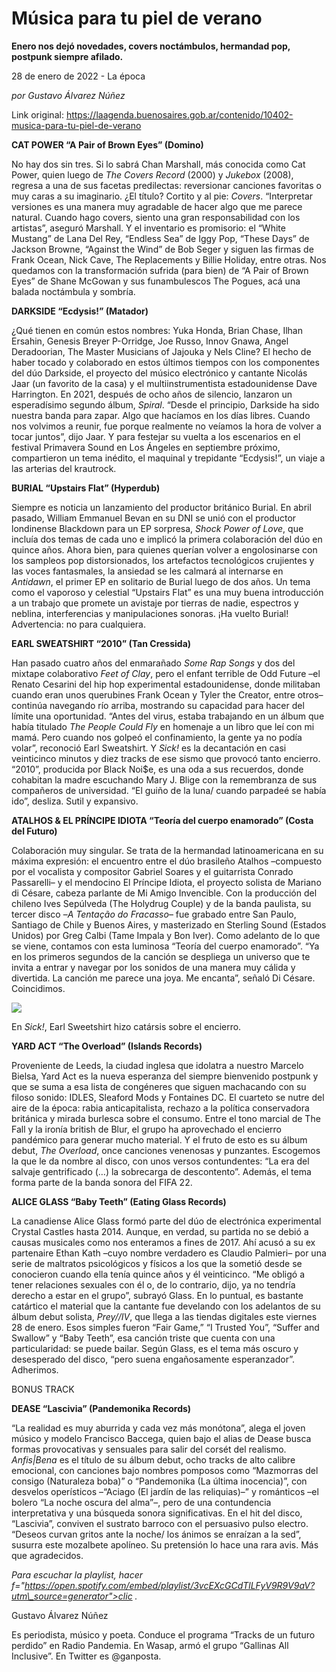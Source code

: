 # Música para tu piel de verano

**Enero nos dejó novedades, covers noctámbulos, hermandad pop, postpunk siempre afilado.**

28 de enero de 2022 - La época

_por Gustavo Álvarez Núñez_

Link original: https://laagenda.buenosaires.gob.ar/contenido/10402-musica-para-tu-piel-de-verano



**CAT POWER “A Pair of Brown Eyes” (Domino)**




No hay dos sin tres. Si lo sabrá Chan Marshall, más conocida como Cat Power, quien luego de *The Covers Record* (2000) y *Jukebox* (2008), regresa a una de sus facetas predilectas: reversionar canciones favoritas o muy caras a su imaginario. ¿El título? Cortito y al pie: *Covers*. “Interpretar versiones es una manera muy agradable de hacer algo que me parece natural. Cuando hago covers, siento una gran responsabilidad con los artistas”, aseguró Marshall. Y el inventario es promisorio: el “White Mustang” de Lana Del Rey, “Endless Sea” de Iggy Pop, “These Days” de Jackson Browne, “Against the Wind” de Bob Seger y siguen las firmas de Frank Ocean, Nick Cave, The Replacements y Billie Holiday, entre otras. Nos quedamos con la transformación sufrida (para bien) de “A Pair of Brown Eyes” de Shane McGowan y sus funambulescos The Pogues, acá una balada noctámbula y sombría.




**DARKSIDE “Ecdysis!” (Matador)**




¿Qué tienen en común estos nombres: Yuka Honda, Brian Chase, Ilhan Ersahin, Genesis Breyer P-Orridge, Joe Russo, Innov Gnawa, Angel Deradoorian, The Master Musicians of Jajouka y Nels Cline? El hecho de haber tocado y colaborado en estos últimos tiempos con los componentes del dúo Darkside, el proyecto del músico electrónico y cantante Nicolás Jaar (un favorito de la casa) y el multiinstrumentista estadounidense Dave Harrington. En 2021, después de ocho años de silencio, lanzaron un esperadísimo segundo álbum, *Spiral*. “Desde el principio, Darkside ha sido nuestra banda para zapar. Algo que hacíamos en los días libres. Cuando nos volvimos a reunir, fue porque realmente no veíamos la hora de volver a tocar juntos”, dijo Jaar. Y para festejar su vuelta a los escenarios en el festival Primavera Sound en Los Ángeles en septiembre próximo, compartieron un tema inédito, el maquinal y trepidante “Ecdysis!”, un viaje a las arterias del krautrock.




**BURIAL “Upstairs Flat” (Hyperdub)**




Siempre es noticia un lanzamiento del productor británico Burial. En abril pasado, William Emmanuel Bevan en su DNI se unió con el productor londinense Blackdown para un EP sorpresa, *Shock Power of Love*, que incluía dos temas de cada uno e implicó la primera colaboración del dúo en quince años. Ahora bien, para quienes querían volver a engolosinarse con los sampleos pop distorsionados, los artefactos tecnológicos crujientes y las voces fantasmales, la ansiedad se les calmará al internarse en *Antidawn*, el primer EP en solitario de Burial luego de dos años. Un tema como el vaporoso y celestial “Upstairs Flat” es una muy buena introducción a un trabajo que promete un avistaje por tierras de nadie, espectros y neblina, interferencias y manipulaciones sonoras. ¡Ha vuelto Burial! Advertencia: no para cualquiera.




**EARL SWEATSHIRT “2010” (Tan Cressida)**




Han pasado cuatro años del enmarañado *Some Rap Songs* y dos del mixtape colaborativo *Feet of Clay*, pero el enfant terrible de Odd Future –el Renato Cesarini del hip hop experimental estadounidense, donde militaban cuando eran unos querubines Frank Ocean y Tyler the Creator, entre otros– continúa navegando río arriba, mostrando su capacidad para hacer del límite una oportunidad. “Antes del virus, estaba trabajando en un álbum que había titulado *The People Could Fly* en homenaje a un libro que leí con mi mamá. Pero cuando nos golpeó el confinamiento, la gente ya no podía volar”, reconoció Earl Sweatshirt. Y *Sick!* es la decantación en casi veinticinco minutos y diez tracks de ese sismo que provocó tanto encierro. “2010”, producida por Black Noi$e, es una oda a sus recuerdos, donde cohabitan la madre escuchando Mary J. Blige con la remembranza de sus compañeros de universidad. “El guiño de la luna/ cuando parpadeé se había ido”, desliza. Sutil y expansivo.




**ATALHOS & EL PRÍNCIPE IDIOTA “Teoría del cuerpo enamorado” (Costa del Futuro)**




Colaboración muy singular. Se trata de la hermandad latinoamericana en su máxima expresión: el encuentro entre el dúo brasileño Atalhos –compuesto por el vocalista y compositor Gabriel Soares y el guitarrista Conrado Passarelli– y el mendocino El Príncipe Idiota, el proyecto solista de Mariano di Césare, cabeza parlante de Mi Amigo Invencible. Con la producción del chileno Ives Sepúlveda (The Holydrug Couple) y de la banda paulista, su tercer disco –*A Tentação do Fracasso*– fue grabado entre San Paulo, Santiago de Chile y Buenos Aires, y masterizado en Sterling Sound (Estados Unidos) por Greg Calbi (Tame Impala y Bon Iver). Como adelanto de lo que se viene, contamos con esta luminosa “Teoría del cuerpo enamorado”. “Ya en los primeros segundos de la canción se despliega un universo que te invita a entrar y navegar por los sonidos de una manera muy cálida y divertida. La canción me parece una joya. Me encanta”, señaló Di Césare. Coincidimos.




![](https://cdn.feater.me/files/images/138803/6fc126ab-c212-4cab-ab26-ecb863bca2f9.jpg)




En *Sick!*, Earl Sweetshirt hizo catársis sobre el encierro.




**YARD ACT “The Overload” (Islands Records)**




Proveniente de Leeds, la ciudad inglesa que idolatra a nuestro Marcelo Bielsa, Yard Act es la nueva esperanza del siempre bienvenido postpunk y que se suma a esa lista de congéneres que siguen machacando con su filoso sonido: IDLES, Sleaford Mods y Fontaines DC. El cuarteto se nutre del aire de la época: rabia anticapitalista, rechazo a la política conservadora británica y mirada burlesca sobre el consumo. Entre el tono marcial de The Fall y la ironía british de Blur, el grupo ha aprovechado el encierro pandémico para generar mucho material. Y el fruto de esto es su álbum debut, *The Overload*, once canciones venenosas y punzantes. Escogemos la que le da nombre al disco, con unos versos contundentes: “La era del salvaje gentrificado (…) la sobrecarga de descontento”. Además, el tema forma parte de la banda sonora del FIFA 22.




**ALICE GLASS “Baby Teeth” (Eating Glass Records)**




La canadiense Alice Glass formó parte del dúo de electrónica experimental Crystal Castles hasta 2014. Aunque, en verdad, su partida no se debió a causas musicales como nos enteramos a fines de 2017. Ahí acusó a su ex partenaire Ethan Kath –cuyo nombre verdadero es Claudio Palmieri– por una serie de maltratos psicológicos y físicos a los que la sometió desde se conocieron cuando ella tenía quince años y él veinticinco. “Me obligó a tener relaciones sexuales con él o, de lo contrario, dijo, ya no tendría derecho a estar en el grupo”, subrayó Glass. En lo puntual, es bastante catártico el material que la cantante fue develando con los adelantos de su álbum debut solista, *Prey//IV*, que llega a las tiendas digitales este viernes 28 de enero. Esos simples fueron “Fair Game,” “I Trusted You”, “Suffer and Swallow” y “Baby Teeth”, esa canción triste que cuenta con una particularidad: se puede bailar. Según Glass, es el tema más oscuro y desesperado del disco, “pero suena engañosamente esperanzador”. Adherimos.




BONUS TRACK




**DEASE “Lascivia” (Pandemonika Records)**




“La realidad es muy aburrida y cada vez más monótona”, alega el joven músico y modelo Francisco Baccega, quien bajo el alias de Dease busca formas provocativas y sensuales para salir del corsét del realismo. *Anfis|Bena* es el título de su álbum debut, ocho tracks de alto calibre emocional, con canciones bajo nombres pomposos como “Mazmorras del consigo (Naturaleza boba)” o “Pandemonika (La última inocencia)”, con desvelos operísticos –“Aciago (El jardín de las reliquias)–” y románticos –el bolero “La noche oscura del alma”–, pero de una contundencia interpretativa y una búsqueda sonora significativas. En el hit del disco, “Lascivia”, conviven el sustrato barroco con el persuasivo pulso electro. “Deseos curvan gritos ante la noche/ los ánimos se enraízan a la sed”, susurra este mozalbete apolíneo. Su pretensión lo hace una rara avis. Más que agradecidos.




*Para escuchar la playlist, hacer f="https://open.spotify.com/embed/playlist/3vcEXcGCdTlLFyV9R9V9aV?utm\_source=generator">clic .*



Gustavo Álvarez Núñez




Es periodista, músico y poeta. Conduce el programa “Tracks de un futuro perdido” en Radio Pandemia. En Wasap, armó el grupo “Gallinas All Inclusive”. En Twitter es @ganposta.



